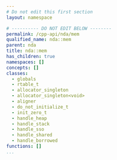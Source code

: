 ```yaml
---
# Do not edit this first section
layout: namespace

# ---------- DO NOT EDIT BELOW --------
permalink: /cpp-api/nda/mem
qualified_name: nda::mem
parent: nda
title: nda::mem
has_children: true
namespaces: []
concepts: []
classes:
  - globals
  - rtable_t
  - allocator_singleton
  - allocator_singleton<void>
  - aligner
  - do_not_initialize_t
  - init_zero_t
  - handle_heap
  - handle_stack
  - handle_sso
  - handle_shared
  - handle_borrowed
functions: []
...
```



